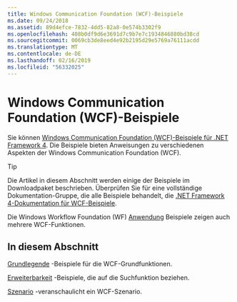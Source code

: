 ```yaml
---
title: Windows Communication Foundation (WCF)-Beispiele
ms.date: 09/24/2018
ms.assetid: 89d4efce-7832-4dd5-82a8-0e574b3302f9
ms.openlocfilehash: 408b0df9d6e3691d7c9b7e7c1934846880bd38cd
ms.sourcegitcommit: 0069cb3de8eed4e92b2195d29e5769a76111acdd
ms.translationtype: MT
ms.contentlocale: de-DE
ms.lasthandoff: 02/16/2019
ms.locfileid: "56332025"
---
```

# <a name="windows-communication-foundation-wcf-samples"></a>Windows Communication Foundation (WCF)-Beispiele

Sie können [Windows Communication Foundation (WCF)-Beispiele für .NET Framework 4](https://go.microsoft.com/fwlink/?LinkId=150780). Die Beispiele bieten Anweisungen zu verschiedenen Aspekten der Windows Communication Foundation (WCF).
  
> [!TIP]
> Die Artikel in diesem Abschnitt werden einige der Beispiele im Downloadpaket beschrieben. Überprüfen Sie für eine vollständige Dokumentation-Gruppe, die alle Beispiele behandelt, die [.NET Framework 4-Dokumentation für WCF-Beispiele](https://docs.microsoft.com/previous-versions/dotnet/netframework-4.0/dd483346(v%3dvs.100)).

Die Windows Workflow Foundation (WF) [Anwendung](../../windows-workflow-foundation/samples/application.md) Beispiele zeigen auch mehrere WCF-Funktionen.
  
## <a name="in-this-section"></a>In diesem Abschnitt  

[Grundlegende](basic.md) -Beispiele für die WCF-Grundfunktionen.  

[Erweiterbarkeit](extensibility.md) -Beispiele, die auf die Suchfunktion beziehen.  

[Szenario](scenario.md) -veranschaulicht ein WCF-Szenario.
